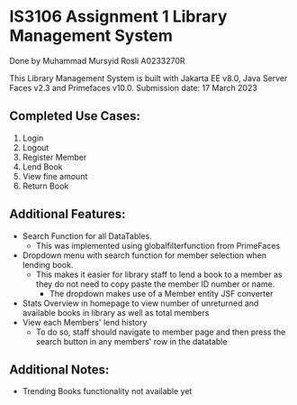 # IS3106 Assignment 1 Library Management System
Done by Muhammad Mursyid Rosli A0233270R

This Library Management System is built with Jakarta EE v8.0, Java Server Faces v2.3 and Primefaces v10.0.
Submission date: 17 March 2023

## Completed Use Cases:
1. Login
2. Logout
3. Register Member
4. Lend Book
5. View fine amount 
6. Return Book

## Additional Features:
- Search Function for all DataTables.
	- This was implemented using globalfilterfunction from PrimeFaces
- Dropdown menu with search function for member selection when lending book. 
	- This makes it easier for library staff to lend a book to a member as they do not need to copy paste the member ID number or name.
        - The dropdown makes use of a Member entity JSF converter
- Stats Overview in homepage to view number of unreturned and available books in library as well as total members
- View each Members' lend history
	- To do so, staff should navigate to member page and then press the search button in any members' row in the datatable

## Additional Notes:
- Trending Books functionality not available yet
